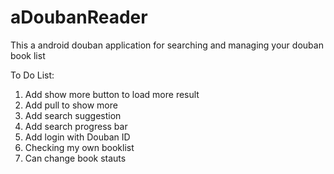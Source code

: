 aDoubanReader
=============

This a android douban application for searching and managing your douban book list

To Do List:
1. Add show more button to load more result
2. Add pull to show more
3. Add search suggestion
4. Add search progress bar
5. Add login with Douban ID
6. Checking my own booklist
7. Can change book stauts
